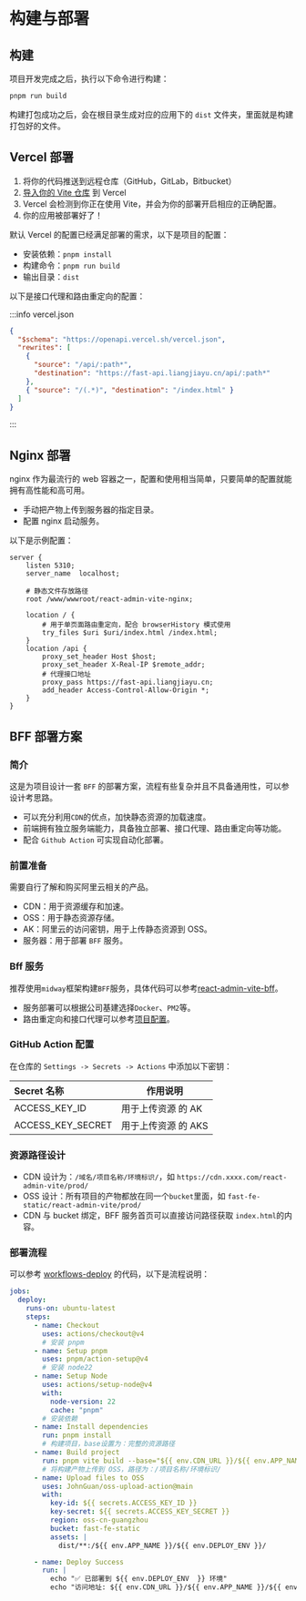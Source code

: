 # 构建与部署

## 构建

项目开发完成之后，执行以下命令进行构建：

```bash
pnpm run build
```

构建打包成功之后，会在根目录生成对应的应用下的 `dist` 文件夹，里面就是构建打包好的文件。

## Vercel 部署

1. 将你的代码推送到远程仓库（GitHub，GitLab，Bitbucket）
2. [导入你的 Vite 仓库](https://vercel.com/new/) 到 Vercel
3. Vercel 会检测到你正在使用 Vite，并会为你的部署开启相应的正确配置。
4. 你的应用被部署好了！

默认 Vercel 的配置已经满足部署的需求，以下是项目的配置：

- 安装依赖：`pnpm install`
- 构建命令：`pnpm run build`
- 输出目录：`dist`

以下是接口代理和路由重定向的配置：

:::info vercel.json

```json
{
  "$schema": "https://openapi.vercel.sh/vercel.json",
  "rewrites": [
    {
      "source": "/api/:path*",
      "destination": "https://fast-api.liangjiayu.cn/api/:path*"
    },
    { "source": "/(.*)", "destination": "/index.html" }
  ]
}
```

:::

## Nginx 部署

nginx 作为最流行的 web 容器之一，配置和使用相当简单，只要简单的配置就能拥有高性能和高可用。

- 手动把产物上传到服务器的指定目录。
- 配置 nginx 启动服务。

以下是示例配置：

```nginx
server {
    listen 5310;
    server_name  localhost;

    # 静态文件存放路径
    root /www/wwwroot/react-admin-vite-nginx;

    location / {
        # 用于单页面路由重定向，配合 browserHistory 模式使用
        try_files $uri $uri/index.html /index.html;
    }
    location /api {
        proxy_set_header Host $host;
        proxy_set_header X-Real-IP $remote_addr;
        # 代理接口地址
        proxy_pass https://fast-api.liangjiayu.cn;
        add_header Access-Control-Allow-Origin *;
    }
}

```

## BFF 部署方案

### 简介

这是为项目设计一套 `BFF` 的部署方案，流程有些复杂并且不具备通用性，可以参设计考思路。

- 可以充分利用`CDN`的优点，加快静态资源的加载速度。
- 前端拥有独立服务端能力，具备独立部署、接口代理、路由重定向等功能。
- 配合 `Github Action` 可实现自动化部署。

### 前置准备

需要自行了解和购买阿里云相关的产品。

- CDN：用于资源缓存和加速。
- OSS：用于静态资源存储。
- AK：阿里云的访问密钥，用于上传静态资源到 OSS。
- 服务器：用于部署 `BFF` 服务。

### Bff 服务

推荐使用`midway`框架构建`BFF`服务，具体代码可以参考[react-admin-vite-bff](https://github.com/liangjiayu/react-admin-vite-bff)。

- 服务部署可以根据公司基建选择`Docker`、`PM2`等。
- 路由重定向和接口代理可以参考[项目配置](https://github.com/liangjiayu/react-admin-vite-bff/blob/main/src/config/config.default.ts)。

### GitHub Action 配置

在仓库的 `Settings -> Secrets -> Actions` 中添加以下密钥：

| Secret 名称       | 作用说明            |
| :---------------- | ------------------- |
| ACCESS_KEY_ID     | 用于上传资源 的 AK  |
| ACCESS_KEY_SECRET | 用于上传资源 的 AKS |

### 资源路径设计

- CDN 设计为：`/域名/项目名称/环境标识/`，如 `https://cdn.xxxx.com/react-admin-vite/prod/`
- OSS 设计：所有项目的产物都放在同一个`bucket`里面，如 `fast-fe-static/react-admin-vite/prod/`
- CDN 与 bucket 绑定，BFF 服务首页可以直接访问路径获取 `index.html`的内容。

### 部署流程

可以参考 [workflows-deploy](https://github.com/liangjiayu/react-admin-vite/blob/main/.github/workflows/deploy.yml) 的代码，以下是流程说明：

```yaml
jobs:
  deploy:
    runs-on: ubuntu-latest
    steps:
      - name: Checkout
        uses: actions/checkout@v4
        # 安装 pnpm
      - name: Setup pnpm
        uses: pnpm/action-setup@v4
        # 安装 node22
      - name: Setup Node
        uses: actions/setup-node@v4
        with:
          node-version: 22
          cache: "pnpm"
        # 安装依赖
      - name: Install dependencies
        run: pnpm install
        # 构建项目，base设置为：完整的资源路径
      - name: Build project
        run: pnpm vite build --base="${{ env.CDN_URL }}/${{ env.APP_NAME }}/${{ env.DEPLOY_ENV }}/"
        # 将构建产物上传到 OSS，路径为：/项目名称/环境标识/
      - name: Upload files to OSS
        uses: JohnGuan/oss-upload-action@main
        with:
          key-id: ${{ secrets.ACCESS_KEY_ID }}
          key-secret: ${{ secrets.ACCESS_KEY_SECRET }}
          region: oss-cn-guangzhou
          bucket: fast-fe-static
          assets: |
            dist/**:/${{ env.APP_NAME }}/${{ env.DEPLOY_ENV }}/

      - name: Deploy Success
        run: |
          echo "✅ 已部署到 ${{ env.DEPLOY_ENV  }} 环境"
          echo "访问地址: ${{ env.CDN_URL }}/${{ env.APP_NAME }}/${{ env.DEPLOY_ENV }}/"
```
